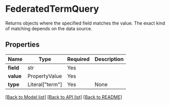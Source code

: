 # FederatedTermQuery

Returns objects where the specified field matches the value. The exact kind of matching depends on the data
source.


## Properties
| Name | Type | Required | Description |
| ------------ | ------------- | ------------- | ------------- |
**field** | str | Yes |  |
**value** | PropertyValue | Yes |  |
**type** | Literal["term"] | Yes | None |


[[Back to Model list]](../../../../README.md#models-v1-link) [[Back to API list]](../../../../README.md#apis-v1-link) [[Back to README]](../../../../README.md)
